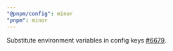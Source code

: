 ```yaml
---
"@pnpm/config": minor
"pnpm": minor
---
```


Substitute environment variables in config keys [#6679](https://github.com/pnpm/pnpm/issues/6679).
